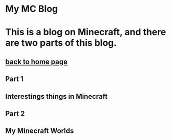 # My MC Blog
# This is a blog on Minecraft, and there are two parts of this blog.
## [back to home page](HenryPersonalWeb.github.io/home)



## Part 1
## Interestings things in Minecraft
## Part 2
## My Minecraft Worlds



